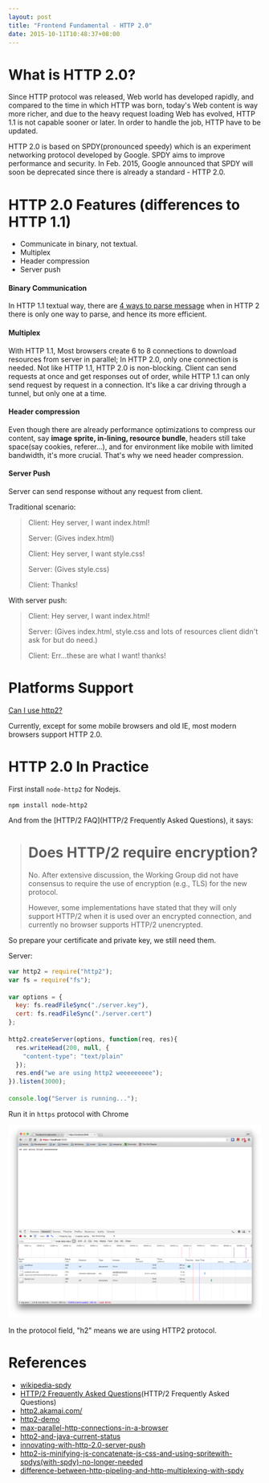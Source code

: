 ```yaml
---
layout: post
title: "Frontend Fundamental - HTTP 2.0"
date: 2015-10-11T10:48:37+08:00
---
```


# What is HTTP 2.0?
Since HTTP protocol was released, Web world has developed rapidly, and compared to the time in which HTTP was born, today's Web content is way more richer, and due to the heavy request loading Web has evolved, HTTP 1.1 is not capable sooner or later. In order to handle the job, HTTP have to be updated.

HTTP 2.0 is based on SPDY(pronounced speedy) which is an experiment networking protocol developed by Google. SPDY aims to improve performance and security. In Feb. 2015, Google announced that SPDY will soon be deprecated since there is already a standard - HTTP 2.0.

# HTTP 2.0 Features (differences to HTTP 1.1)
* Communicate in binary, not textual.
* Multiplex
* Header compression
* Server push

#### Binary Communication
In HTTP 1.1 textual way, there are [4 ways to parse message](http://www.w3.org/Protocols/rfc2616/rfc2616-sec4.html#sec4.4) when in HTTP 2 there is only one way to parse, and hence its more efficient.

#### Multiplex
With HTTP 1.1, Most browsers create 6 to 8 connections to download resources from server in parallel; In HTTP 2.0, only one connection is needed. Not like HTTP 1.1, HTTP 2.0 is non-blocking. Client can send requests at once and get responses out of order, while HTTP 1.1 can only send request by request in a connection. It's like a car driving through a tunnel, but only one at a time.

#### Header compression
Even though there are already performance optimizations to compress our content, say **image sprite, in-lining, resource bundle**, headers still take space(say cookies, referer...), and for environment like mobile with limited bandwidth, it's more crucial. That's why we need header compression.

#### Server Push
Server can send response without any request from client.

Traditional scenario:

> Client: Hey server, I want index.html!
>
> Server: (Gives index.html)
>
> Client: Hey server, I want style.css!
>
> Server: (Gives style.css)
>
> Client: Thanks!

With server push:

> Client: Hey server, I want index.html!
>
> Server: (Gives index.html, style.css and lots of resources client didn't ask for but do need.)
>
> Client: Err...these are what I want! thanks!

# Platforms Support
[Can I use http2?](http://caniuse.com/#search=http2)

Currently, except for some mobile browsers and old IE, most modern browsers support HTTP 2.0.

# HTTP 2.0 In Practice
First install `node-http2` for Nodejs.

`npm install node-http2`

And from the [HTTP/2 FAQ](HTTP/2 Frequently Asked Questions), it says:

> # Does HTTP/2 require encryption?
> No. After extensive discussion, the Working Group did not have consensus to require the use of encryption (e.g., TLS) for the new protocol.
>
> However, some implementations have stated that they will only support HTTP/2 when it is used over an encrypted connection, and currently no browser supports HTTP/2 unencrypted.

So prepare your certificate and private key, we still need them.

Server:
```js
var http2 = require("http2");
var fs = require("fs");

var options = {
  key: fs.readFileSync("./server.key"),
  cert: fs.readFileSync("./server.cert")
};

http2.createServer(options, function(req, res){
  res.writeHead(200, null, {
    "content-type": "text/plain"
  });
  res.end("we are using http2 weeeeeeeee");
}).listen(3000);

console.log("Server is running...");
```
Run it in `https` protocol with Chrome

![http2](/images/http2.png)

In the protocol field, "h2" means we are using HTTP2 protocol.

# References
* [wikipedia-spdy](wikipedia-spdy)
* [HTTP/2 Frequently Asked Questions](HTTP/2 Frequently Asked Questions)
* [http2.akamai.com/](http2.akamai.com/)
* [http2-demo](http2-demo)
* [max-parallel-http-connections-in-a-browser](max-parallel-http-connections-in-a-browser)
* [http2-and-java-current-status](http2-and-java-current-status)
* [innovating-with-http-2.0-server-push](innovating-with-http-2.0-server-push)
* [http2-is-minifying-js-concatenate-js-css-and-using-spritewith-spdys(with-spdy)-no-longer-needed](http://stackoverflow.com/questions/28630108/http2-is-minifying-js-concatenate-js-css-and-using-sprites-no-longer-needed)
* [difference-between-http-pipeling-and-http-multiplexing-with-spdy](difference-between-http-pipeling-and-http-multiplexing-with-spdy)

[wikipedia-spdy]: https://en.wikipedia.org/wiki/SPDY
[HTTP/2 Frequently Asked Questions]: http://http2.github.io/faq/
[max-parallel-http-connections-in-a-browser]: http://stackoverflow.com/questions/985431/max-parallel-http-connections-in-a-browser
[http2.akamai.com/]: https://http2.akamai.com/
[http2-demo]: https://http2.akamai.com/demo
[http2-and-java-current-status]: http://www.slideshare.net/SimoneBordet/http2-and-java-current-status
[innovating-with-http-2.0-server-push]: https://www.igvita.com/2013/06/12/innovating-with-http-2.0-server-push/
[http2-is-minifying-js-concatenate-js-css-and-using-spritewith-spdys(with-spdy)-no-longer-needed]: http://stackoverflow.com/questions/28630108/http2-is-minifying-js-concatenate-js-css-and-using-spritewith-spdys(with-spdy)-no-longer-needed
[difference-between-http-pipeling-and-http-multiplexing-with-spdy]: http://stackoverflow.com/questions/10480122/difference-between-http-pipeling-and-http-multiplexing-with-spdy
